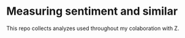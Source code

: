 # Measuring sentiment and similar
This repo collects analyzes used throughout my colaboration with Z.
